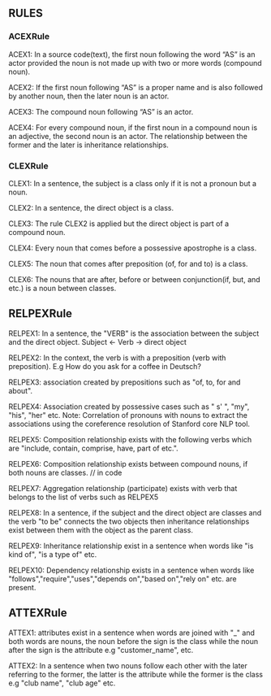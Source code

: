 ## RULES

### ACEXRule

ACEX1: In a source code(text), the first noun following the word “AS” is an actor provided the noun is not made up with two or more words (compound noun).

ACEX2: If the first noun following “AS” is a proper name and is also followed by another noun, then the later noun is an actor.

ACEX3: The compound noun following “AS” is an actor.

ACEX4: For every compound noun, if the first noun in a compound noun is an adjective, the second noun is an actor. The relationship between the former and the later is inheritance relationships.

### CLEXRule

CLEX1: In a sentence, the subject is a class only if it is not a pronoun but a noun.

CLEX2: In a sentence, the direct object is a class.

CLEX3: The rule CLEX2 is applied but the direct object is part of a compound noun.

CLEX4: Every noun that comes before a possessive apostrophe is a class.

CLEX5: The noun that comes after preposition (of, for and to) is a class.

CLEX6: The nouns that are after, before or between conjunction(if, but, and etc.) is a noun between classes.

## RELPEXRule

RELPEX1: In a sentence, the "VERB" is the association between the subject and the direct object. Subject <- Verb -> direct object

RELPEX2: In the context, the verb is with a preposition (verb with preposition).
E.g How do you ask for a coffee in Deutsch?

RELPEX3: association created by prepositions such as "of, to, for and about".

RELPEX4: Association created by possessive cases such as " s' ", "my", "his", "her" etc.
Note: Correlation of pronouns with nouns to extract the associations using the coreference resolution of Stanford core NLP tool.

RELPEX5: Composition relationship exists with the following verbs which are "include, contain, comprise, have, part of etc.".

RELPEX6: Composition relationship exists between compound nouns, if both nouns are classes. // in code

RELPEX7: Aggregation relationship (participate) exists with verb that belongs to the list of verbs such as RELPEX5

RELPEX8: In a sentence, if the subject and the direct object are classes and the verb "to be" connects the two objects then inheritance relationships exist between them with the object as the parent class.

RELPEX9: Inheritance relationship exist in a sentence when words like "is kind of", "is a type of" etc.

RELPEX10: Dependency relationship exists in a sentence when words like "follows","require","uses","depends on","based on","rely on" etc. are present.

## ATTEXRule

ATTEX1: attributes exist in a sentence when words are joined with "\_" and both words are nouns, the noun before the sign is the class while the noun after the sign is the attribute e.g "customer_name", etc.

ATTEX2: In a sentence when two nouns follow each other with the later referring to the former, the latter is the attribute while the former is the class e.g "club name", "club age" etc.

